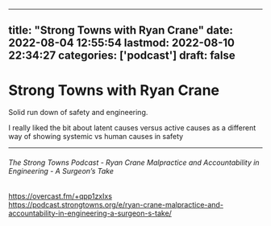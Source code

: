
---
title: "Strong Towns with Ryan Crane"
date: 2022-08-04 12:55:54
lastmod: 2022-08-10 22:34:27
categories: ['podcast']
draft: false
---


# Strong Towns with Ryan Crane 
Solid run down of safety and engineering. 

I really liked the bit about latent causes versus active causes as a different way of showing systemic vs human causes in safety

---
###### The Strong Towns Podcast - Ryan Crane Malpractice and Accountability in Engineering - A Surgeon’s Take

https://overcast.fm/+qpp1zxIxs  
https://podcast.strongtowns.org/e/ryan-crane-malpractice-and-accountability-in-engineering-a-surgeon-s-take/

<!-- #public #podcast -->

<!-- {BearID:EE420233-D878-4060-AE02-FD283C5D2282-16385-0000130750278366} -->
